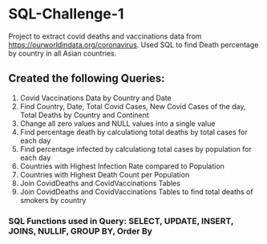# SQL-Challenge-1
Project to extract covid deaths and vaccinations data from https://ourworldindata.org/coronavirus. 
Used SQL to find Death percentage by country in all Asian countries.
## Created the following Queries:
1. Covid Vaccinations Data by Country and Date
2. Find Country, Date, Total Covid Cases, New Covid Cases of the day, Total Deaths by Country and Continent
3. Change all zero values and NULL values into a single value
4. Find percentage death by calculationg total deaths by total cases for each day
5. Find percentage infected by calculationg total cases by population for each day
6. Countries with Highest Infection Rate compared to Population
7. Countries with Highest Death Count per Population
8. Join CovidDeaths and CovidVaccinations Tables
9. Join CovidDeaths and CovidVaccinations Tables to find total deaths of smokers by country


### SQL Functions used in Query: SELECT, UPDATE, INSERT, JOINS, NULLIF, GROUP BY, Order By

